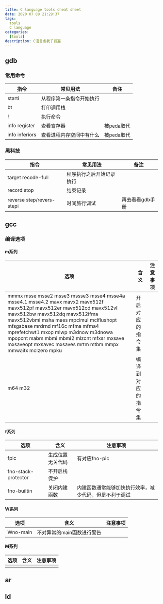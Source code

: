 ```yaml
--- 
title: C language tools cheat sheet
date: 2020 07 08 21:29:37
tags:
  tools
  C language
categories:
  [tools]
description: C语言虐我千百遍
---
```

## gdb
### 常用命令
|指令|常见用法|备注|
|---|---|---|
|starti|从程序第一条指令开始执行||
|bt|打印调用栈||
|!|执行命令|
|info register|查看寄存器|被peda取代|
|info inferiors|查看进程内存空间中有什么|被peda取代|

### 黑科技
|指令|常见用法|备注|
|---|---|---|
|target recode-full|程序执行之后开始记录执行||
|record stop|结束记录||
|reverse step/revers-stepi|时间旅行调试|再去看看gdb手册|

## gcc
### 编译选项
#### m系列
|选项|含义|注意事项|
|---|---|---|
|mmmx  msse  msse2  msse3  mssse3  msse4  msse4a  msse4.1  msse4.2  mavx  mavx2  mavx512f  mavx512pf  mavx512er  mavx512cd  mavx512vl  mavx512bw  mavx512dq  mavx512ifma  mavx512vbmi  msha  maes  mpclmul  mclflushopt  mfsgsbase  mrdrnd   mf16c  mfma  mfma4  mprefetchwt1  mxop  mlwp  m3dnow  m3dnowa  mpopcnt  mabm  mbmi  mbmi2  mlzcnt  mfxsr  mxsave  mxsaveopt  mxsavec  mxsaves  mrtm  mtbm  mmpx  mmwaitx  mclzero  mpku| 开启对应的指令集||
|m64 m32|编译到对应的指令集|
#### f系列
|选项|含义|注意事项|
|---|---|---|
|fpic|生成位置无关代码|有对应fno-pic|
|fno-stack-protector|不开启栈保护||
|fno-builtin|关闭内建函数|内建函数通常能够加快执行效率，减少代码，但是不利于调试|
#### W系列
|选项|含义|注意事项|
|---|---|---|
|Wno-main|不对异常的main函数进行警告||
#### M系列
|选项|含义|注意事项|
|---|---|---|
||||

## ar
## ld